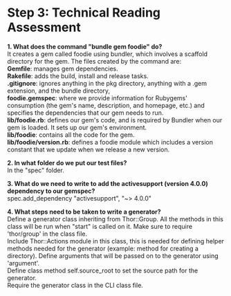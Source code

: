 ﻿# Step 3: Technical Reading Assessment #
**1. What does the command "bundle gem foodie" do?**  
It creates a gem called foodie using bundler, which involves a scaffold directory for the gem. The files created by the command are:  
**Gemfile**: manages gem dependencies.  
**Rakefile**: adds the build, install and release tasks.  
**.gitignore**: ignores anything in the pkg directory, anything with a .gem extension, and the bundle directory,  
**foodie.gemspec**: where we provide information for Rubygems' consumption (the gem's name, description, and homepage, etc.) and specifies the dependencies that our gem needs to run.  
**lib/foodie.rb**: defines our gem's code, and is required by Bundler when our gem is loaded. It sets up our gem's environment.  
**lib/foodie**: contains all the code for the gem.  
**lib/foodie/version.rb**: defines a foodie module which includes a version constant that we update when we release a new version.  
  
**2. In what folder do we put our test files?**  
In the "spec" folder.  
  
**3. What do we need to write to add the activesupport (version 4.0.0) dependency to our gemspec?**  
spec.add\_dependency "activesupport", "~> 4.0.0"  
  
**4. What steps need to be taken to write a generator?**  
Define a generator class inheriting from Thor::Group. All the methods in this class will be run when "start" is called on it. Make sure to require 'thor/group' in the class file.  
Include Thor::Actions module in this class, this is needed for defining helper methods needed for the generator (example: method for creating a directory). 
Define arguments that will be passed on to the generator using 'argument'.  
Define class method self.source_root to set the source path for the generator.  
Require the generator class in the CLI class file.  
